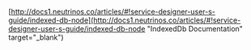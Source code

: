 [http://docs1.neutrinos.co/articles/#!service-designer-user-s-guide/indexed-db-node](http://docs1.neutrinos.co/articles/#!service-designer-user-s-guide/indexed-db-node "IndexedDb Documentation" target="_blank")
